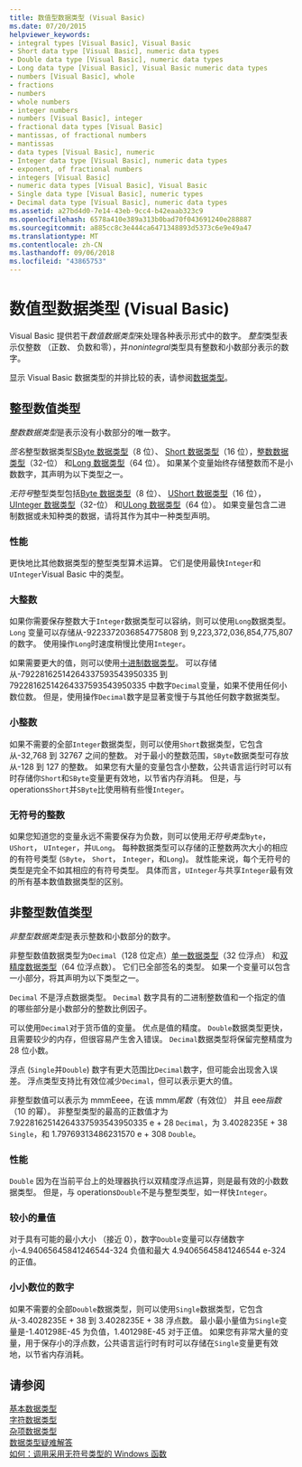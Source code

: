 ```yaml
---
title: 数值型数据类型 (Visual Basic)
ms.date: 07/20/2015
helpviewer_keywords:
- integral types [Visual Basic], Visual Basic
- Short data type [Visual Basic], numeric data types
- Double data type [Visual Basic], numeric data types
- Long data type [Visual Basic], Visual Basic numeric data types
- numbers [Visual Basic], whole
- fractions
- numbers
- whole numbers
- integer numbers
- numbers [Visual Basic], integer
- fractional data types [Visual Basic]
- mantissas, of fractional numbers
- mantissas
- data types [Visual Basic], numeric
- Integer data type [Visual Basic], numeric data types
- exponent, of fractional numbers
- integers [Visual Basic]
- numeric data types [Visual Basic], Visual Basic
- Single data type [Visual Basic], numeric types
- Decimal data type [Visual Basic], numeric data types
ms.assetid: a27bd4d0-7e14-43eb-9cc4-b42eaab323c9
ms.openlocfilehash: 6578a410e389a313b0bad70f043691240e288887
ms.sourcegitcommit: a885cc8c3e444ca6471348893d5373c6e9e49a47
ms.translationtype: MT
ms.contentlocale: zh-CN
ms.lasthandoff: 09/06/2018
ms.locfileid: "43865753"
---
```

# <a name="numeric-data-types-visual-basic"></a>数值型数据类型 (Visual Basic)
Visual Basic 提供若干*数值数据类型*来处理各种表示形式中的数字。 *整型*类型表示仅整数 （正数、 负数和零），并*nonintegral*类型具有整数和小数部分表示的数字。  
  
 显示 Visual Basic 数据类型的并排比较的表，请参阅[数据类型](../../../../visual-basic/language-reference/data-types/index.md)。  
  
## <a name="integral-numeric-types"></a>整型数值类型  
 *整数数据类型*是表示没有小数部分的唯一数字。  
  
 *签名*整型数据类型[SByte 数据类型](../../../../visual-basic/language-reference/data-types/sbyte-data-type.md)（8 位）、 [Short 数据类型](../../../../visual-basic/language-reference/data-types/short-data-type.md)（16 位），[整数数据类型](../../../../visual-basic/language-reference/data-types/integer-data-type.md)（32-位） 和[Long 数据类型](../../../../visual-basic/language-reference/data-types/long-data-type.md)（64 位）。 如果某个变量始终存储整数而不是小数数字，其声明为以下类型之一。  
  
 *无符号*整型类型包括[Byte 数据类型](../../../../visual-basic/language-reference/data-types/byte-data-type.md)（8 位）、 [UShort 数据类型](../../../../visual-basic/language-reference/data-types/ushort-data-type.md)（16 位）， [UInteger 数据类型](../../../../visual-basic/language-reference/data-types/uinteger-data-type.md)（32-位） 和[ULong 数据类型](../../../../visual-basic/language-reference/data-types/ulong-data-type.md)（64 位）。 如果变量包含二进制数据或未知种类的数据，请将其作为其中一种类型声明。  
  
### <a name="performance"></a>性能  
 更快地比其他数据类型的整型类型算术运算。 它们是使用最快`Integer`和`UInteger`Visual Basic 中的类型。  
  
### <a name="large-integers"></a>大整数  
 如果你需要保存整数大于`Integer`数据类型可以容纳，则可以使用`Long`数据类型。 `Long` 变量可以存储从-9223372036854775808 到 9,223,372,036,854,775,807 的数字。 使用操作`Long`时速度稍慢比使用`Integer`。  
  
 如果需要更大的值，则可以使用[十进制数据类型](../../../../visual-basic/language-reference/data-types/decimal-data-type.md)。 可以存储从-79228162514264337593543950335 到 79228162514264337593543950335 中数字`Decimal`变量，如果不使用任何小数位数。 但是，使用操作`Decimal`数字是显著变慢于与其他任何数字数据类型。  
  
### <a name="small-integers"></a>小整数  
 如果不需要的全部`Integer`数据类型，则可以使用`Short`数据类型，它包含从-32,768 到 32767 之间的整数。 对于最小的整数范围，`SByte`数据类型可存放从-128 到 127 的整数。 如果您有大量的变量包含小整数，公共语言运行时可以有时存储你`Short`和`SByte`变量更有效地，以节省内存消耗。 但是，与 operations`Short`并`SByte`比使用稍有些慢`Integer`。  
  
### <a name="unsigned-integers"></a>无符号的整数  
 如果您知道您的变量永远不需要保存为负数，则可以使用*无符号类型*`Byte`， `UShort`， `UInteger`，并`ULong`。 每种数据类型可以存储的正整数两次大小的相应的有符号类型 (`SByte`， `Short`， `Integer`，和`Long`)。 就性能来说，每个无符号的类型是完全不如其相应的有符号类型。 具体而言，`UInteger`与共享`Integer`最有效的所有基本数值数据类型的区别。  
  
## <a name="nonintegral-numeric-types"></a>非整型数值类型  
 *非整型数据类型*是表示整数和小数部分的数字。  
  
 非整型数值数据类型为`Decimal`（128 位定点）[单一数据类型](../../../../visual-basic/language-reference/data-types/single-data-type.md)（32 位浮点） 和[双精度数据类型](../../../../visual-basic/language-reference/data-types/double-data-type.md)（64 位浮点数）。 它们已全部签名的类型。 如果一个变量可以包含一小部分，将其声明为以下类型之一。  
  
 `Decimal` 不是浮点数据类型。 `Decimal` 数字具有的二进制整数值和一个指定的值的哪些部分是小数部分的整数比例因子。  
  
 可以使用`Decimal`对于货币值的变量。 优点是值的精度。 `Double`数据类型更快，且需要较少的内存，但很容易产生舍入错误。 `Decimal`数据类型将保留完整精度为 28 位小数。  
  
 浮点 (`Single`并`Double`) 数字有更大范围比`Decimal`数字，但可能会出现舍入误差。 浮点类型支持比有效位减少`Decimal`，但可以表示更大的值。  
  
 非整型数值可以表示为 mmmEeee，在该 mmm*尾数*（有效位） 并且 eee*指数*（10 的幂）。 非整型类型的最高的正数值才为 7.9228162514264337593543950335 e + 28 `Decimal`，为 3.4028235E + 38 `Single`，和 1.79769313486231570 e + 308 `Double`。  
  
### <a name="performance"></a>性能  
 `Double` 因为在当前平台上的处理器执行以双精度浮点运算，则是最有效的小数数据类型。 但是，与 operations`Double`不是与整型类型，如一样快`Integer`。  
  
### <a name="small-magnitudes"></a>较小的量值  
 对于具有可能的最小大小 （接近 0），数字`Double`变量可以存储数字小-4.94065645841246544-324 负值和最大 4.94065645841246544 e-324 的正值。  
  
### <a name="small-fractional-numbers"></a>小小数位的数字  
 如果不需要的全部`Double`数据类型，则可以使用`Single`数据类型，它包含从-3.4028235E + 38 到 3.4028235E + 38 浮点数。 最小最小量值为`Single`变量是-1.401298E-45 为负值，1.401298E-45 对于正值。 如果您有非常大量的变量，用于保存小的浮点数，公共语言运行时有时可以存储在`Single`变量更有效地，以节省内存消耗。  
  
## <a name="see-also"></a>请参阅  
 [基本数据类型](../../../../visual-basic/programming-guide/language-features/data-types/elementary-data-types.md)  
 [字符数据类型](../../../../visual-basic/programming-guide/language-features/data-types/character-data-types.md)  
 [杂项数据类型](../../../../visual-basic/programming-guide/language-features/data-types/miscellaneous-data-types.md)  
 [数据类型疑难解答](../../../../visual-basic/programming-guide/language-features/data-types/troubleshooting-data-types.md)  
 [如何：调用采用无符号类型的 Windows 函数](../../../../visual-basic/programming-guide/com-interop/how-to-call-a-windows-function-that-takes-unsigned-types.md)
